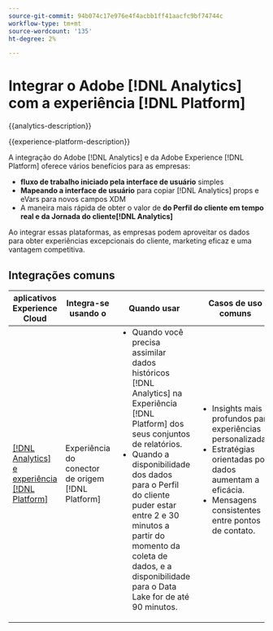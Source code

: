 ```yaml
---
source-git-commit: 94b074c17e976e4f4acbb1ff41aacfc9bf74744c
workflow-type: tm+mt
source-wordcount: '135'
ht-degree: 2%

---
```



# Integrar o Adobe [!DNL Analytics] com a experiência [!DNL Platform]

{{analytics-description}}

{{experience-platform-description}}

A integração do Adobe [!DNL Analytics] e da Adobe Experience [!DNL Platform] oferece vários benefícios para as empresas:

+ **fluxo de trabalho iniciado pela interface de usuário** simples
+ **Mapeando a interface de usuário** para copiar [!DNL Analytics] props e eVars para novos campos XDM
+ A maneira mais rápida de obter o valor de **do Perfil do cliente em tempo real e da Jornada do cliente[!DNL Analytics]**

Ao integrar essas plataformas, as empresas podem aproveitar os dados para obter experiências excepcionais do cliente, marketing eficaz e uma vantagem competitiva.

## Integrações comuns

<table>
    <thead>
        <tr>
            <th>aplicativos Experience Cloud</th>
            <th>Integra-se usando o</th>
            <th>Quando usar</th>
            <th>Casos de uso comuns</th>
        </tr>
    </thead>
    <tbody>
        <tr>
            <td><a href="https://experienceleague.adobe.com/docs/experience-platform/sources/ui-tutorials/create/adobe-applications/analytics.html" target="_blank" rel="noreferrer">[!DNL Analytics] e experiência [!DNL Platform]</a></td>
            <td>Experiência do conector de origem [!DNL Platform]</td>
            <td>
                <ul style="margin-top: 0;">
                    <li>Quando você precisa assimilar dados históricos [!DNL Analytics] na Experiência [!DNL Platform] dos seus conjuntos de relatórios.</li>
                    <li>Quando a disponibilidade dos dados para o Perfil do cliente puder estar entre 2 e 30 minutos a partir do momento da coleta de dados, e a disponibilidade para o Data Lake for de até 90 minutos.</li>
                </ul>
            </td>
            <td>
                <ul style="margin-top: 0;">
                    <li>Insights mais profundos para experiências personalizadas.</li>
                    <li>Estratégias orientadas por dados aumentam a eficácia.</li>
                    <li>Mensagens consistentes entre pontos de contato.</li>
                </ul>
            </td>
        </tr>
    </tbody>          
</table>
